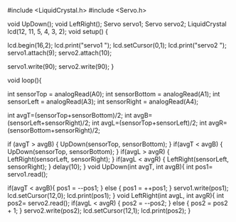 #include <LiquidCrystal.h> 
#include <Servo.h>

void UpDown();
void LeftRight();
Servo servo1;
Servo servo2;
LiquidCrystal lcd(12, 11, 5, 4, 3, 2);
void setup() {
  
  lcd.begin(16,2); 
  lcd.print("servo1 "); 
  lcd.setCursor(0,1);
  lcd.print("servo2 ");
  servo1.attach(9);
  servo2.attach(10); 
  
  servo1.write(90); 
  servo2.write(90); 
}

void loop(){
  
 int sensorTop = analogRead(A0);
 int sensorBottom = analogRead(A1);
 int sensorLeft = analogRead(A3);
 int sensorRight = analogRead(A4);

 int avgT=(sensorTop+sensorBottom)/2;
 int avgB=(sensorLeft+sensorRight)/2;
 int avgL=(sensorTop+sensorLeft)/2;
 int avgR=(sensorBottom+sensorRight)/2;


  if (avgT > avgB)
  {
  	 UpDown(sensorTop, sensorBottom);
  }
  if(avgT < avgB)
  {
    UpDown(sensorTop, sensorBottom);
  }
  if(avgL > avgR) 
 	{
 	 LeftRight(sensorLeft, sensorRight);
    }
  if(avgL < avgR) 
 	{
 	 LeftRight(sensorLeft, sensorRight);
    }
 delay(10); 
}
void UpDown(int avgT, int avgB){
  int pos1= servo1.read();
    
  if(avgT < avgB){
     pos1 = --pos1; 
    }
  	 else
     {
      pos1 = ++pos1;
     }
  servo1.write(pos1);
   lcd.setCursor(12,0);
 lcd.print(pos1);
 }
void LeftRight(int avgL, int avgR){
  int pos2= servo2.read();
  if(avgL < avgR)
   { 
    pos2 = --pos2;
   }
  	else
    {
     pos2 = pos2 + 1;
    }
  servo2.write(pos2);
  lcd.setCursor(12,1);
 lcd.print(pos2);
}
